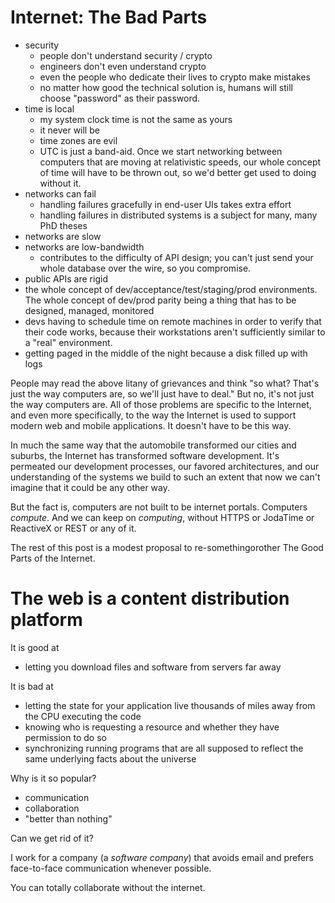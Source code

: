 # Internet: The Bad Parts

- security
  - people don't understand security / crypto
  - engineers don't even understand crypto
  - even the people who dedicate their lives to crypto make mistakes
  - no matter how good the technical solution is, humans will still choose "password" as their password.
- time is local
  - my system clock time is not the same as yours
  - it never will be
  - time zones are evil
  - UTC is just a band-aid. Once we start networking between computers that are moving at relativistic speeds, our whole concept of time will have to be thrown out, so we'd better get used to doing without it.
- networks can fail
  - handling failures gracefully in end-user UIs takes extra effort
  - handling failures in distributed systems is a subject for many, many PhD theses
- networks are slow
- networks are low-bandwidth
  - contributes to the difficulty of API design; you can't just send your whole database over the wire, so you compromise.
- public APIs are rigid
- the whole concept of dev/acceptance/test/staging/prod environments. The whole concept of dev/prod parity being a thing that has to be designed, managed, monitored
- devs having to schedule time on remote machines in order to verify that their code works, because their workstations aren't  sufficiently similar to a "real" environment.
- getting paged in the middle of the night because a disk filled up with logs

People may read the above litany of grievances and think "so what? That's just the way computers are, so we'll just have to deal." But no, it's not just the way computers are. All of those problems are specific to the Internet, and even more specifically, to the way the Internet is used to support modern web and mobile applications. It doesn't have to be this way.

In much the same way that the automobile transformed our cities and suburbs, the Internet has transformed software development. It's permeated our development processes, our favored architectures, and our understanding of the systems we build to such an extent that now we can't imagine that it could be any other way.

But the fact is, computers are not built to be internet portals. Computers _compute_. And we can keep on _computing_, without HTTPS or JodaTime or ReactiveX or REST or any of it.

The rest of this post is a modest proposal to re-somethingorother The Good Parts of the Internet.

# The web is a content distribution platform

It is good at
  - letting you download files and software from servers far away

It is bad at
  - letting the state for your application live thousands of miles away from the CPU executing the code
  - knowing who is requesting a resource and whether they have permission to do so
  - synchronizing running programs that are all supposed to reflect the same underlying facts about the universe

Why is it so popular?

- communication
- collaboration
- "better than nothing"

Can we get rid of it?

I work for a company (a _software company_) that avoids email and prefers face-to-face communication whenever possible.

You can totally collaborate without the internet.